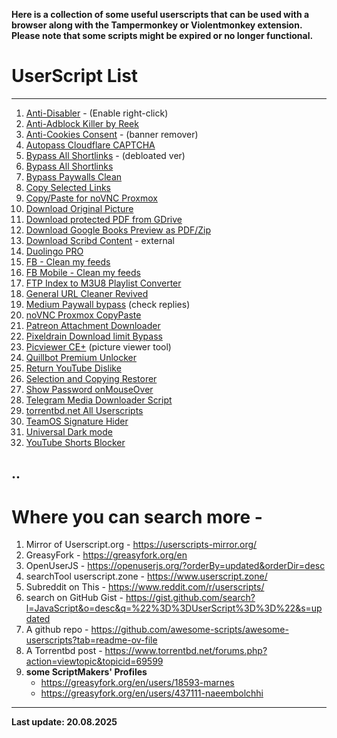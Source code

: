 **Here is a collection of some useful userscripts that can be used with a browser along with the Tampermonkey or Violentmonkey extension. Please note that some scripts might be expired or no longer functional.**

# UserScript List
---
1. [Anti-Disabler](https://userscripts-mirror.org/scripts/show/30096) - (Enable right-click)
2. [Anti-Adblock Killer by Reek](https://openuserjs.org/scripts/reek/Anti-Adblock_Killer_Reek )  
3. [Anti-Cookies Consent](https://greasyfork.org/en/scripts/432050-anti-cookies-consent) - (banner remover)
4. [Autopass Cloudflare CAPTCHA](https://greasyfork.org/en/scripts/464785-autopass-cloudflare-captcha)   
5. [Bypass All Shortlinks](https://codeberg.org/Amm0ni4/bypass-all-shortlinks-debloated) - (debloated ver) 
6. [Bypass All Shortlinks](https://greasyfork.org/en/scripts/431691-bypass-all-shortlinks) 
7. [Bypass Paywalls Clean](https://gitflic.ru/project/magnolia1234/bypass-paywalls-clean-filters)  
8. [Copy Selected Links](https://greasyfork.org/en/scripts/469506-copy-selected-links)  
9. [Copy/Paste for noVNC Proxmox](https://gist.github.com/amunchet/4cfaf0274f3d238946f9f8f94fa9ee02)  
10. [Download Original Picture](https://greasyfork.org/en/scripts/396746-download-original-picture) 
11. [Download protected PDF from GDrive](https://greasyfork.org/en/scripts/493184-download-protected-pdf-google-drive) 
12. [Download Google Books Preview as PDF/Zip](https://greasyfork.org/en/scripts/392810-googlebookdown) 
13. [Download Scribd Content](https://github.com/FENZIGO/Scribd-Content-Viewer-Downloader) - external 
14. [Duolingo PRO](https://greasyfork.org/en/scripts/473310-duolingo-pro)
15. [FB - Clean my feeds](https://greasyfork.org/en/scripts/431970-fb-clean-my-feeds)
16. [FB Mobile - Clean my feeds](https://greasyfork.org/en/scripts/479868-fb-mobile-clean-my-feeds)  
17. [FTP Index to M3U8 Playlist Converter](https://greasyfork.org/en/scripts/530480-ftp-index-to-m3u8-playlist-converter)  
18. [General URL Cleaner Revived](https://greasyfork.org/en/scripts/432387-general-url-cleaner-revived)  
19. [Medium Paywall bypass](https://gist.github.com/mathix420/e0604ab0e916622972372711d2829555) (check replies)  
20. [noVNC Proxmox CopyPaste](https://gist.github.com/amunchet/4cfaf0274f3d238946f9f8f94fa9ee02)
21. [Patreon Attachment Downloader](https://gist.github.com/xMarch/e0b99faf69d4a251a08eb296ef356566)  
22. [Pixeldrain Download limit Bypass](https://greasyfork.org/en/scripts/491326-pixeldrain-download-bypass)
23. [Picviewer CE+](https://greasyfork.org/en/scripts/24204-picviewer-ce) (picture viewer tool)
24. [Quillbot Premium Unlocker](https://greasyfork.org/en/scripts/465276-quillbot-premium-unlocker)  
25. [Return YouTube Dislike](https://returnyoutubedislike.com/install)  
26. [Selection and Copying Restorer](https://greasyfork.org/en/scripts/427575-selection-and-copying-restorer-universal)
27. [Show Password onMouseOver](https://greasyfork.org/en/scripts/32-show-password-onmouseover)  
28. [Telegram Media Downloader Script](https://greasyfork.org/en/scripts/446342-telegram-media-downloader)
29. [torrentbd.net All Userscripts](https://greasyfork.org/en/scripts/by-site/torrentbd.net)
30. [TeamOS Signature Hider](https://greasyfork.org/en/scripts/526299-teamos-signature-hider)
31. [Universal Dark mode](https://gist.github.com/cjbayliss/258b409395702efaba3a0a9794c6cea0)
32. [YouTube Shorts Blocker](https://gist.github.com/Anthonyg5005/858b7bebe588dc7012bded18405cd7d9)  

..
-------
# Where you can search more -
1. Mirror of Userscript.org - https://userscripts-mirror.org/
2. GreasyFork - https://greasyfork.org/en
3. OpenUserJS - https://openuserjs.org/?orderBy=updated&orderDir=desc
4. searchTool userscript.zone - https://www.userscript.zone/
5. Subreddit on This - https://www.reddit.com/r/userscripts/
6. search on GitHub Gist - https://gist.github.com/search?l=JavaScript&o=desc&q=%22%3D%3DUserScript%3D%3D%22&s=updated
7. A github repo - https://github.com/awesome-scripts/awesome-userscripts?tab=readme-ov-file
8. A Torrentbd post - https://www.torrentbd.net/forums.php?action=viewtopic&topicid=69599
9. **some ScriptMakers' Profiles**
   - https://greasyfork.org/en/users/18593-marnes
   - https://greasyfork.org/en/users/437111-naeembolchhi

-------
**Last update: 20.08.2025**